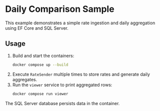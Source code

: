 # Daily Comparison Sample

This example demonstrates a simple rate ingestion and daily aggregation using EF Core and SQL Server.

## Usage

1. Build and start the containers:
   ```bash
   docker compose up --build
   ```
2. Execute `RateSender` multiple times to store rates and generate daily aggregates.
3. Run the `viewer` service to print aggregated rows:
   ```bash
   docker compose run viewer
   ```

The SQL Server database persists data in the container.

